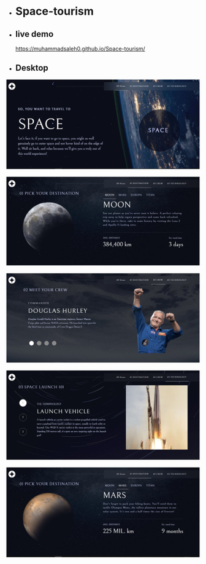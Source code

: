 
- # Space-tourism

- ## live demo
    https://muhammadsaleh0.github.io/Space-tourism/   


- ## Desktop
![desktop](/./Public/space.webp "desktop") &nbsp;
![desktop](/./Public/moon.webp "desktop") &nbsp;
![desktop](/./Public/crew.webp "desktop") &nbsp;
![desktop](/./Public/techno.webp "desktop") &nbsp;
![desktop](/./Public/mars.webp "desktop") &nbsp;


